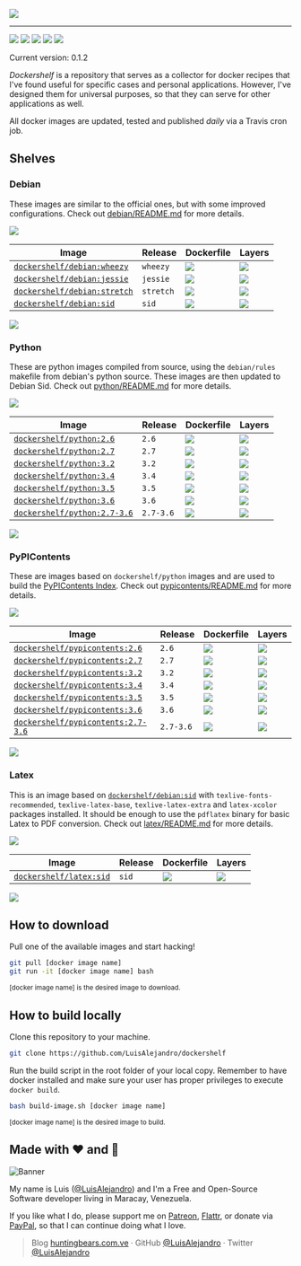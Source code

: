 ![](https://gitcdn.xyz/repo/LuisAlejandro/dockershelf/master/banner.svg)

---

[![](https://img.shields.io/github/release/LuisAlejandro/dockershelf.svg)](https://github.com/LuisAlejandro/dockershelf/releases) [![](https://img.shields.io/travis/LuisAlejandro/dockershelf.svg)](https://travis-ci.org/LuisAlejandro/dockershelf) [![](https://img.shields.io/github/issues-raw/LuisAlejandro/dockershelf/in%20progress.svg?label=in%20progress)](https://github.com/LuisAlejandro/dockershelf/issues?q=is%3Aissue+is%3Aopen+label%3A%22in+progress%22) [![](https://badges.gitter.im/LuisAlejandro/dockershelf.svg)](https://gitter.im/LuisAlejandro/dockershelf) [![](https://cla-assistant.io/readme/badge/LuisAlejandro/dockershelf)](https://cla-assistant.io/LuisAlejandro/dockershelf)

Current version: 0.1.2

*Dockershelf* is a repository that serves as a collector for docker recipes that I've found useful for specific cases and personal applications. However, I've designed them for universal purposes, so that they can serve for other applications as well.

All docker images are updated, tested and published *daily* via a Travis cron job.

## Shelves

### Debian

These images are similar to the official ones, but with some improved configurations. Check out [debian/README.md](https://github.com/LuisAlejandro/dockershelf/blob/master/debian/README.md) for more details.

[iwheezyl]: https://hub.docker.com/r/dockershelf/debian
[dwheezy]: https://img.shields.io/badge/-debian%2Fwheezy%2FDockerfile-blue.svg
[dwheezyl]: https://github.com/LuisAlejandro/dockershelf/blob/master/debian/wheezy/Dockerfile
[lwheezy]: https://images.microbadger.com/badges/image/dockershelf/debian:wheezy.svg
[lwheezyl]: https://microbadger.com/images/dockershelf/debian:wheezy

[ijessiel]: https://hub.docker.com/r/dockershelf/debian
[djessie]: https://img.shields.io/badge/-debian%2Fjessie%2FDockerfile-blue.svg
[djessiel]: https://github.com/LuisAlejandro/dockershelf/blob/master/debian/jessie/Dockerfile
[ljessie]: https://images.microbadger.com/badges/image/dockershelf/debian:jessie.svg
[ljessiel]: https://microbadger.com/images/dockershelf/debian:jessie

[istretchl]: https://hub.docker.com/r/dockershelf/debian
[dstretch]: https://img.shields.io/badge/-debian%2Fstretch%2FDockerfile-blue.svg
[dstretchl]: https://github.com/LuisAlejandro/dockershelf/blob/master/debian/stretch/Dockerfile
[lstretch]: https://images.microbadger.com/badges/image/dockershelf/debian:stretch.svg
[lstretchl]: https://microbadger.com/images/dockershelf/debian:stretch

[isidl]: https://hub.docker.com/r/dockershelf/debian
[dsid]: https://img.shields.io/badge/-debian%2Fsid%2FDockerfile-blue.svg
[dsidl]: https://github.com/LuisAlejandro/dockershelf/blob/master/debian/sid/Dockerfile
[lsid]: https://images.microbadger.com/badges/image/dockershelf/debian:sid.svg
[lsidl]: https://microbadger.com/images/dockershelf/debian:sid

![](https://gitcdn.xyz/repo/LuisAlejandro/dockershelf/master/table.svg)

|Image                                    |Release  |Dockerfile                |Layers                    |
|-----------------------------------------|---------|--------------------------|--------------------------|
|[`dockershelf/debian:wheezy`][iwheezyl]  |`wheezy` |[![][dwheezy]][dwheezyl]  |[![][lwheezy]][lwheezyl]  |
|[`dockershelf/debian:jessie`][ijessiel]  |`jessie` |[![][djessie]][djessiel]  |[![][ljessie]][ljessiel]  |
|[`dockershelf/debian:stretch`][istretchl]|`stretch`|[![][dstretch]][dstretchl]|[![][lstretch]][lstretchl]|
|[`dockershelf/debian:sid`][isidl]        |`sid`    |[![][dsid]][dsidl]        |[![][lsid]][lsidl]        |

![](https://gitcdn.xyz/repo/LuisAlejandro/dockershelf/master/table.svg)

### Python

These are python images compiled from source, using the `debian/rules` makefile from debian's python source. These images are then updated to Debian Sid. Check out [python/README.md](https://github.com/LuisAlejandro/dockershelf/blob/master/python/README.md) for more details.

[i2.6l]: https://hub.docker.com/r/dockershelf/python
[d2.6]: https://img.shields.io/badge/-python%2F2.6%2FDockerfile-blue.svg
[d2.6l]: https://github.com/LuisAlejandro/dockershelf/blob/master/python/2.6/Dockerfile
[l2.6]: https://images.microbadger.com/badges/image/dockershelf/python:2.6.svg
[l2.6l]: https://microbadger.com/images/dockershelf/python:2.6

[i2.7l]: https://hub.docker.com/r/dockershelf/python
[d2.7]: https://img.shields.io/badge/-python%2F2.7%2FDockerfile-blue.svg
[d2.7l]: https://github.com/LuisAlejandro/dockershelf/blob/master/python/2.7/Dockerfile
[l2.7]: https://images.microbadger.com/badges/image/dockershelf/python:2.7.svg
[l2.7l]: https://microbadger.com/images/dockershelf/python:2.7

[i3.2l]: https://hub.docker.com/r/dockershelf/python
[d3.2]: https://img.shields.io/badge/-python%2F3.2%2FDockerfile-blue.svg
[d3.2l]: https://github.com/LuisAlejandro/dockershelf/blob/master/python/3.2/Dockerfile
[l3.2]: https://images.microbadger.com/badges/image/dockershelf/python:3.2.svg
[l3.2l]: https://microbadger.com/images/dockershelf/python:3.2

[i3.4l]: https://hub.docker.com/r/dockershelf/python
[d3.4]: https://img.shields.io/badge/-python%2F3.4%2FDockerfile-blue.svg
[d3.4l]: https://github.com/LuisAlejandro/dockershelf/blob/master/python/3.4/Dockerfile
[l3.4]: https://images.microbadger.com/badges/image/dockershelf/python:3.4.svg
[l3.4l]: https://microbadger.com/images/dockershelf/python:3.4

[i3.5l]: https://hub.docker.com/r/dockershelf/python
[d3.5]: https://img.shields.io/badge/-python%2F3.5%2FDockerfile-blue.svg
[d3.5l]: https://github.com/LuisAlejandro/dockershelf/blob/master/python/3.5/Dockerfile
[l3.5]: https://images.microbadger.com/badges/image/dockershelf/python:3.5.svg
[l3.5l]: https://microbadger.com/images/dockershelf/python:3.5

[i3.6l]: https://hub.docker.com/r/dockershelf/python
[d3.6]: https://img.shields.io/badge/-python%2F3.6%2FDockerfile-blue.svg
[d3.6l]: https://github.com/LuisAlejandro/dockershelf/blob/master/python/3.6/Dockerfile
[l3.6]: https://images.microbadger.com/badges/image/dockershelf/python:3.6.svg
[l3.6l]: https://microbadger.com/images/dockershelf/python:3.6

[i2.7-3.6l]: https://hub.docker.com/r/dockershelf/python
[d2.7-3.6]: https://img.shields.io/badge/-python%2F2.7--3.6%2FDockerfile-blue.svg
[d2.7-3.6l]: https://github.com/LuisAlejandro/dockershelf/blob/master/python/2.7-3.6/Dockerfile
[l2.7-3.6]: https://images.microbadger.com/badges/image/dockershelf/python:2.7-3.6.svg
[l2.7-3.6l]: https://microbadger.com/images/dockershelf/python:2.7-3.6

![](https://gitcdn.xyz/repo/LuisAlejandro/dockershelf/master/table.svg)

|Image                                    |Release  |Dockerfile                |Layers                    |
|-----------------------------------------|---------|--------------------------|--------------------------|
|[`dockershelf/python:2.6`][i2.6l]        |`2.6`    |[![][d2.6]][d2.6l]        |[![][l2.6]][l2.6l]        |
|[`dockershelf/python:2.7`][i2.7l]        |`2.7`    |[![][d2.7]][d2.7l]        |[![][l2.7]][l2.7l]        |
|[`dockershelf/python:3.2`][i3.2l]        |`3.2`    |[![][d3.2]][d3.2l]        |[![][l3.2]][l3.2l]        |
|[`dockershelf/python:3.4`][i3.4l]        |`3.4`    |[![][d3.4]][d3.4l]        |[![][l3.4]][l3.4l]        |
|[`dockershelf/python:3.5`][i3.5l]        |`3.5`    |[![][d3.5]][d3.5l]        |[![][l3.5]][l3.5l]        |
|[`dockershelf/python:3.6`][i3.6l]        |`3.6`    |[![][d3.6]][d3.6l]        |[![][l3.6]][l3.6l]        |
|[`dockershelf/python:2.7-3.6`][i2.7-3.6l]|`2.7-3.6`|[![][d2.7-3.6]][d2.7-3.6l]|[![][l2.7-3.6]][l2.7-3.6l]|

![](https://gitcdn.xyz/repo/LuisAlejandro/dockershelf/master/table.svg)

### PyPIContents

These are images based on `dockershelf/python` images and are used to build the [PyPIContents Index](https://github.com/LuisAlejandro/pypicontents). Check out [pypicontents/README.md](https://github.com/LuisAlejandro/dockershelf/blob/master/pypicontents/README.md) for more details.

[ipypi2.6l]: https://hub.docker.com/r/dockershelf/pypicontents
[dpypi2.6]: https://img.shields.io/badge/-pypicontents%2F2.6%2FDockerfile-blue.svg
[dpypi2.6l]: https://github.com/LuisAlejandro/dockershelf/blob/master/pypicontents/2.6/Dockerfile
[lpypi2.6]: https://images.microbadger.com/badges/image/dockershelf/pypicontents:2.6.svg
[lpypi2.6l]: https://microbadger.com/images/dockershelf/pypicontents:2.6

[ipypi2.7l]: https://hub.docker.com/r/dockershelf/pypicontents
[dpypi2.7]: https://img.shields.io/badge/-pypicontents%2F2.7%2FDockerfile-blue.svg
[dpypi2.7l]: https://github.com/LuisAlejandro/dockershelf/blob/master/pypicontents/2.7/Dockerfile
[lpypi2.7]: https://images.microbadger.com/badges/image/dockershelf/pypicontents:2.7.svg
[lpypi2.7l]: https://microbadger.com/images/dockershelf/pypicontents:2.7

[ipypi3.2l]: https://hub.docker.com/r/dockershelf/pypicontents
[dpypi3.2]: https://img.shields.io/badge/-pypicontents%2F3.2%2FDockerfile-blue.svg
[dpypi3.2l]: https://github.com/LuisAlejandro/dockershelf/blob/master/pypicontents/3.2/Dockerfile
[lpypi3.2]: https://images.microbadger.com/badges/image/dockershelf/pypicontents:3.2.svg
[lpypi3.2l]: https://microbadger.com/images/dockershelf/pypicontents:3.2

[ipypi3.4l]: https://hub.docker.com/r/dockershelf/pypicontents
[dpypi3.4]: https://img.shields.io/badge/-pypicontents%2F3.4%2FDockerfile-blue.svg
[dpypi3.4l]: https://github.com/LuisAlejandro/dockershelf/blob/master/pypicontents/3.4/Dockerfile
[lpypi3.4]: https://images.microbadger.com/badges/image/dockershelf/pypicontents:3.4.svg
[lpypi3.4l]: https://microbadger.com/images/dockershelf/pypicontents:3.4

[ipypi3.5l]: https://hub.docker.com/r/dockershelf/pypicontents
[dpypi3.5]: https://img.shields.io/badge/-pypicontents%2F3.5%2FDockerfile-blue.svg
[dpypi3.5l]: https://github.com/LuisAlejandro/dockershelf/blob/master/pypicontents/3.5/Dockerfile
[lpypi3.5]: https://images.microbadger.com/badges/image/dockershelf/pypicontents:3.5.svg
[lpypi3.5l]: https://microbadger.com/images/dockershelf/pypicontents:3.5

[ipypi3.6l]: https://hub.docker.com/r/dockershelf/pypicontents
[dpypi3.6]: https://img.shields.io/badge/-pypicontents%2F3.6%2FDockerfile-blue.svg
[dpypi3.6l]: https://github.com/LuisAlejandro/dockershelf/blob/master/pypicontents/3.6/Dockerfile
[lpypi3.6]: https://images.microbadger.com/badges/image/dockershelf/pypicontents:3.6.svg
[lpypi3.6l]: https://microbadger.com/images/dockershelf/pypicontents:3.6

[ipypi2.7-3.6l]: https://hub.docker.com/r/dockershelf/pypicontents
[dpypi2.7-3.6]: https://img.shields.io/badge/-pypicontents%2F2.7--3.6%2FDockerfile-blue.svg
[dpypi2.7-3.6l]: https://github.com/LuisAlejandro/dockershelf/blob/master/pypicontents/2.7-3.6/Dockerfile
[lpypi2.7-3.6]: https://images.microbadger.com/badges/image/dockershelf/pypicontents:2.7-3.6.svg
[lpypi2.7-3.6l]: https://microbadger.com/images/dockershelf/pypicontents:2.7-3.6

![](https://gitcdn.xyz/repo/LuisAlejandro/dockershelf/master/table.svg)

|Image                                              |Release  |Dockerfile                        |Layers                            |
|---------------------------------------------------|---------|----------------------------------|----------------------------------|
|[`dockershelf/pypicontents:2.6`][ipypi2.6l]        |`2.6`    |[![][dpypi2.6]][dpypi2.6l]        |[![][lpypi2.6]][lpypi2.6l]        |
|[`dockershelf/pypicontents:2.7`][ipypi2.7l]        |`2.7`    |[![][dpypi2.7]][dpypi2.7l]        |[![][lpypi2.7]][lpypi2.7l]        |
|[`dockershelf/pypicontents:3.2`][ipypi3.2l]        |`3.2`    |[![][dpypi3.2]][dpypi3.2l]        |[![][lpypi3.2]][lpypi3.2l]        |
|[`dockershelf/pypicontents:3.4`][ipypi3.4l]        |`3.4`    |[![][dpypi3.4]][dpypi3.4l]        |[![][lpypi3.4]][lpypi3.4l]        |
|[`dockershelf/pypicontents:3.5`][ipypi3.5l]        |`3.5`    |[![][dpypi3.5]][dpypi3.5l]        |[![][lpypi3.5]][lpypi3.5l]        |
|[`dockershelf/pypicontents:3.6`][ipypi3.6l]        |`3.6`    |[![][dpypi3.6]][dpypi3.6l]        |[![][lpypi3.6]][lpypi3.6l]        |
|[`dockershelf/pypicontents:2.7-3.6`][ipypi2.7-3.6l]|`2.7-3.6`|[![][dpypi2.7-3.6]][dpypi2.7-3.6l]|[![][lpypi2.7-3.6]][lpypi2.7-3.6l]|

![](https://gitcdn.xyz/repo/LuisAlejandro/dockershelf/master/table.svg)

### Latex

This is an image based on [`dockershelf/debian:sid`](https://microbadger.com/images/dockershelf/debian:sid) with `texlive-fonts-recommended`, `texlive-latex-base`, `texlive-latex-extra` and `latex-xcolor` packages installed. It should be enough to use the `pdflatex` binary for basic Latex to PDF conversion. Check out [latex/README.md](https://github.com/LuisAlejandro/dockershelf/blob/master/latex/README.md) for more details.

[ilatexl]: https://hub.docker.com/r/dockershelf/latex
[dlatex]: https://img.shields.io/badge/-latex%2Fsid%2FDockerfile-blue.svg
[dlatexl]: https://github.com/LuisAlejandro/dockershelf/blob/master/latex/sid/Dockerfile
[llatex]: https://images.microbadger.com/badges/image/dockershelf/latex:sid.svg
[llatexl]: https://microbadger.com/images/dockershelf/latex:sid

![](https://gitcdn.xyz/repo/LuisAlejandro/dockershelf/master/table.svg)

|Image                             |Release|Dockerfile            |Layers                |
|----------------------------------|-------|----------------------|----------------------|
|[`dockershelf/latex:sid`][ilatexl]|`sid`  |[![][dlatex]][dlatexl]|[![][llatex]][llatexl]|

![](https://gitcdn.xyz/repo/LuisAlejandro/dockershelf/master/table.svg)

## How to download

Pull one of the available images and start hacking!

```bash
git pull [docker image name]
git run -it [docker image name] bash
```
<sup>[docker image name] is the desired image to download.</sup>

## How to build locally

Clone this repository to your machine.

```bash
git clone https://github.com/LuisAlejandro/dockershelf
```

Run the build script in the root folder of your local copy. Remember to have docker installed and make sure your user has proper privileges to execute `docker build`.

```bash
bash build-image.sh [docker image name]
```

<sup>[docker image name] is the desired image to build.</sup>

## Made with :heart: and :hamburger:

![Banner](http://huntingbears.com.ve/static/img/site/banner.svg)

My name is Luis ([@LuisAlejandro](https://github.com/LuisAlejandro)) and I'm a Free and Open-Source Software developer living in Maracay, Venezuela.

If you like what I do, please support me on [Patreon](https://www.patreon.com/luisalejandro),  [Flattr](https://flattr.com/profile/luisalejandro), or donate via [PayPal](https://www.paypal.com/cgi-bin/webscr?cmd=_s-xclick&hosted_button_id=B8LPXHQY8QE8Y), so that I can continue doing what I love.

> Blog [huntingbears.com.ve](http://huntingbears.com.ve) · GitHub [@LuisAlejandro](https://github.com/LuisAlejandro) · Twitter [@LuisAlejandro](https://twitter.com/LuisAlejandro)